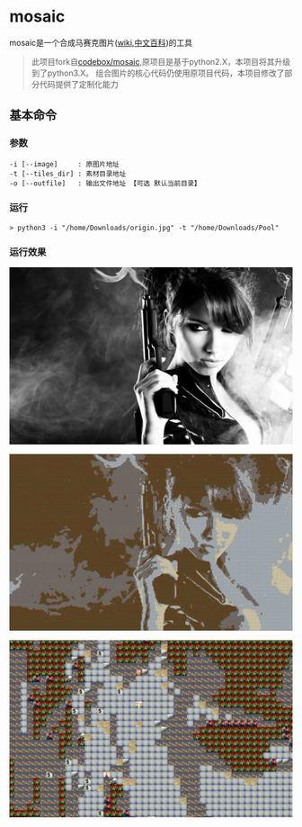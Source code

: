 # mosaic
mosaic是一个合成马赛克图片([wiki](https://en.wikipedia.org/wiki/Photographic_mosaic),[中文百科](https://baike.baidu.com/item/%E9%A9%AC%E8%B5%9B%E5%85%8B%E6%8B%BC%E5%9B%BE/8933804?fr=aladdin))的工具

> 此项目fork自[codebox/mosaic](https://github.com/codebox/mosaic),原项目是基于python2.X，本项目将其升级到了python3.X。
组合图片的核心代码仍使用原项目代码，本项目修改了部分代码提供了定制化能力

## 基本命令

### 参数
```
-i [--image]     : 原图片地址
-t [--tiles_dir] : 素材目录地址
-o [--outfile]   : 输出文件地址 【可选 默认当前目录】
```

### 运行
```
> python3 -i "/home/Downloads/origin.jpg" -t "/home/Downloads/Pool"
```

### 运行效果
![原始图片](img/origin.jpg)

![合成后图片](img/mosaic.jpg)

![合成细节](img/detail.jpg)
